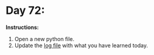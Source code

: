 # Day 72: 
**Instructions:** 
1. Open a new python file.
2. Update the [log file](../../log.md) with what you have learned today.
